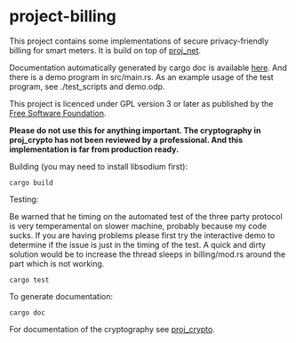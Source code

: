 # project-billing
This project contains some implementations of secure privacy-friendly billing for smart meters. It is build on top of [proj_net](https://github.com/tblah/project-net).

Documentation automatically generated by cargo doc is available [here](https://tblah.github.io/project-billing/proj_billing/index.html). And there is a demo program in src/main.rs. As an example usage of the test program, see ./test\_scripts and demo.odp.

This project is licenced under GPL version 3 or later as published by the [Free Software Foundation](https://fsf.org).

**Please do not use this for anything important. The cryptography in proj_crypto has not been reviewed by a professional. And this implementation is far from production ready.**

Building (you may need to install libsodium first):
```
cargo build
```

Testing:

Be warned that he timing on the automated test of the three party protocol is very temperamental on slower machine, probably because my code sucks. If you are having problems please first try the interactive demo to determine if the issue is just in the timing of the test. A quick and dirty solution would be to increase the thread sleeps in billing/mod.rs around the part which is not working.
```
cargo test
```

To generate documentation:
```
cargo doc
```

For documentation of the cryptography see [proj_crypto](https://github.com/tblah/project-crypto).

